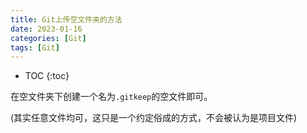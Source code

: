 ```yaml
---
title: Git上传空文件夹的方法
date: 2023-01-16
categories: [Git]
tags: [Git]
---
```

* TOC
{:toc}

在空文件夹下创建一个名为`.gitkeep`的空文件即可。

(其实任意文件均可，这只是一个约定俗成的方式，不会被认为是项目文件)